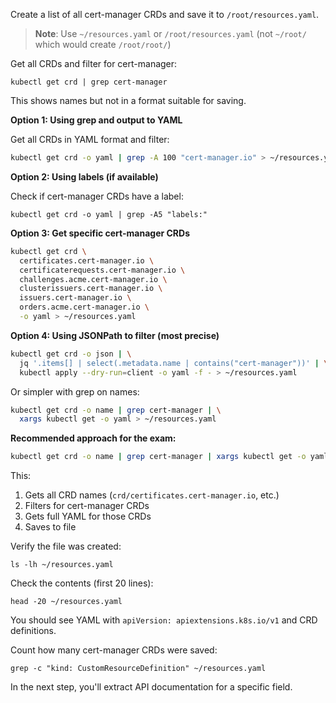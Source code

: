 Create a list of all cert-manager CRDs and save it to `/root/resources.yaml`.

> **Note**: Use `~/resources.yaml` or `/root/resources.yaml` (not `~/root/` which would create `/root/root/`)

Get all CRDs and filter for cert-manager:

`kubectl get crd | grep cert-manager`

This shows names but not in a format suitable for saving.

**Option 1: Using grep and output to YAML**

Get all CRDs in YAML format and filter:

```bash
kubectl get crd -o yaml | grep -A 100 "cert-manager.io" > ~/resources.yaml
```

**Option 2: Using labels (if available)**

Check if cert-manager CRDs have a label:

`kubectl get crd -o yaml | grep -A5 "labels:"`

**Option 3: Get specific cert-manager CRDs**

```bash
kubectl get crd \
  certificates.cert-manager.io \
  certificaterequests.cert-manager.io \
  challenges.acme.cert-manager.io \
  clusterissuers.cert-manager.io \
  issuers.cert-manager.io \
  orders.acme.cert-manager.io \
  -o yaml > ~/resources.yaml
```

**Option 4: Using JSONPath to filter (most precise)**

```bash
kubectl get crd -o json | \
  jq '.items[] | select(.metadata.name | contains("cert-manager"))' | \
  kubectl apply --dry-run=client -o yaml -f - > ~/resources.yaml
```

Or simpler with grep on names:

```bash
kubectl get crd -o name | grep cert-manager | \
  xargs kubectl get -o yaml > ~/resources.yaml
```

**Recommended approach for the exam:**

```bash
kubectl get crd -o name | grep cert-manager | xargs kubectl get -o yaml > ~/resources.yaml
```

This:
1. Gets all CRD names (`crd/certificates.cert-manager.io`, etc.)
2. Filters for cert-manager CRDs
3. Gets full YAML for those CRDs
4. Saves to file

Verify the file was created:

`ls -lh ~/resources.yaml`

Check the contents (first 20 lines):

`head -20 ~/resources.yaml`

You should see YAML with `apiVersion: apiextensions.k8s.io/v1` and CRD definitions.

Count how many cert-manager CRDs were saved:

`grep -c "kind: CustomResourceDefinition" ~/resources.yaml`

In the next step, you'll extract API documentation for a specific field.
